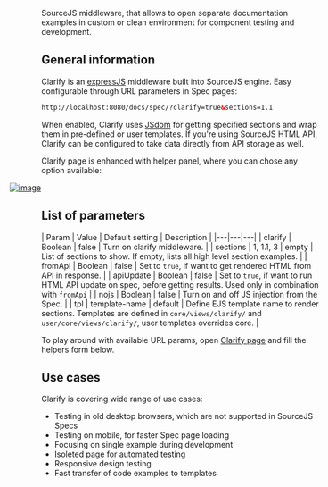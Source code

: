 SourceJS middleware, that allows to open separate documentation examples in custom or clean environment for component testing and development.

## General information

Clarify is an [expressJS](http://expressjs.com/) middleware built into SourceJS engine. Easy configurable through URL parameters in Spec pages:

```html
http://localhost:8080/docs/spec/?clarify=true&sections=1.1
```

When enabled, Clarify uses [JSdom](https://github.com/tmpvar/jsdom) for getting specified sections and wrap them in pre-defined or user templates. If you're using SourceJS HTML API, Clarify can be configured to take data directly from API storage as well.

Clarify page is enhanced with helper panel, where you can chose any option available:

[<img src="i/clarify.png" alt="image" style="margin-left: -57px;">](/docs/spec/?clarify=true&sections=1.1)

## List of parameters

| Param | Value | Default setting | Description |
|---|---|---|
| clarify | Boolean | false | Turn on clarify middleware. |
| sections | 1, 1.1, 3 | empty | List of sections to show. If empty, lists all high level section examples. |
| fromApi | Boolean | false | Set to `true`, if want to get rendered HTML from API in response. |
| apiUpdate | Boolean | false | Set to `true`, if want to run HTML API update on spec, before getting results. Used only in combination with `fromApi` |
| nojs | Boolean | false | Turn on and off JS injection from the Spec. |
| tpl | template-name | default | Define EJS template name to render sections. Templates are defined in `core/views/clarify/` and `user/core/views/clarify/`, user templates overrides core. |

To play around with available URL params, open [Clarify page](/docs/spec/?clarify=true&sections=1.1) and fill the helpers form below.

## Use cases

Clarify is covering wide range of use cases:

* Testing in old desktop browsers, which are not supported in SourceJS Specs
* Testing on mobile, for faster Spec page loading
* Focusing on single example during development
* Isoleted page for automated testing
* Responsive design testing
* Fast transfer of code examples to templates